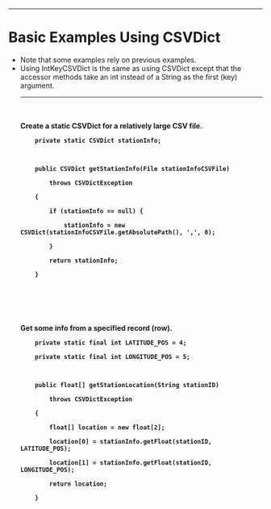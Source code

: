 <br>
<hr />
<h1>Basic Examples Using CSVDict</h1>
<ul><li>Note that some examples rely on previous examples.<br>
</li><li>Using IntKeyCSVDict is the same as using CSVDict except that the accessor methods take an int instead of a String as the first (key) argument.<br>
<hr />
<br><br>
<b>Create a static CSVDict for a relatively large CSV file.<br>
<pre><code>    private static CSVDict stationInfo;<br>
    <br>
    public CSVDict getStationInfo(File stationInfoCSVFile)<br>
        throws CSVDictException<br>
    {<br>
        if (stationInfo == null) {<br>
            stationInfo = new CSVDict(stationInfoCSVFile.getAbsolutePath(), ',', 0);<br>
        }<br>
        return stationInfo;<br>
    }<br>
  <br>
</code></pre></b><br><br>
<b>Get some info from a specified record (row).<br>
<pre><code>    private static final int LATITUDE_POS = 4;<br>
    private static final int LONGITUDE_POS = 5;<br>
<br>
    public float[] getStationLocation(String stationID)<br>
        throws CSVDictException<br>
    {<br>
        float[] location = new float[2];<br>
        location[0] = stationInfo.getFloat(stationID, LATITUDE_POS);<br>
        location[1] = stationInfo.getFloat(stationID, LONGITUDE_POS);      <br>
        return location;<br>
    }<br>
</code></pre></b><br><br>
